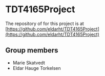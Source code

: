 # TDT4165Project

The repository of for this project is at [https://github.com/eldarht/TDT4165Project](https://github.com/eldarht/TDT4165Project)

## Group members

- Marie Skatvedt 
- Eldar Hauge Torkelsen